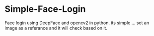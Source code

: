 # Simple-Face-Login
Face login using DeepFace and opencv2 in python.
its simple ... set an image as a referance and it will check based on it.
